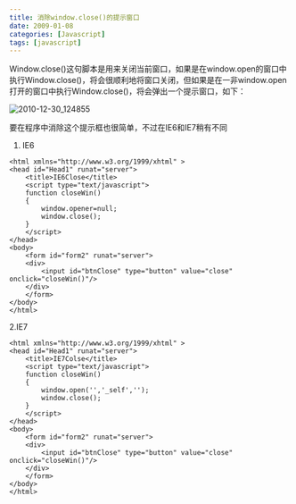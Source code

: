 ```yaml
---
title: 消除window.close()的提示窗口
date: 2009-01-08
categories: [Javascript]
tags: [javascript]
---
```


Window.close()这句脚本是用来关闭当前窗口，如果是在window.open的窗口中执行Window.close()，将会很顺利地将窗口关闭，但如果是在一非window.open打开的窗口中执行Window.close()，将会弹出一个提示窗口，如下：

![2010-12-30_124855](http://fwhyy.com/img/post/2010-12-30_124855.gif)

要在程序中消除这个提示框也很简单，不过在IE6和IE7稍有不同

1. IE6

```
<html xmlns="http://www.w3.org/1999/xhtml" >
<head id="Head1" runat="server">
    <title>IE6Close</title>
    <script type="text/javascript">
    function closeWin()
    {
        window.opener=null;
        window.close();
    }
    </script>
</head>
<body>
    <form id="form2" runat="server">
    <div>
        <input id="btnClose" type="button" value="close"  onclick="closeWin()"/>
    </div>
    </form>
</body>
</html>
```

2.IE7

```
<html xmlns="http://www.w3.org/1999/xhtml" >
<head id="Head1" runat="server">
    <title>IE7Colse</title>
    <script type="text/javascript">
    function closeWin()
    {
        window.open('','_self','');
        window.close();
    }
    </script>
</head>
<body>
    <form id="form2" runat="server">
    <div>
        <input id="btnClose" type="button" value="close" onclick="closeWin()"/>
    </div>
    </form>
</body>
</html>
```



